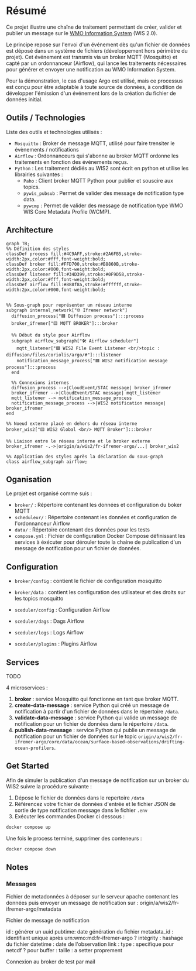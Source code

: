 # Résumé

Ce projet illustre une chaîne de traitement permettant de créer, valider et publier un message sur le [WMO Information System](https://community.wmo.int/en/activity-areas/wis/wis2-implementation) (WIS 2.0).

Le principe repose sur l'envoi d'un événement dès qu'un fichier de données est déposé dans un système de fichiers (développement hors périmètre du projet). Cet événement est transmis via un broker MQTT (Mosquitto) et capté par un ordonnanceur (Airflow), qui lance les traitements nécessaires pour générer et envoyer une notification au WMO Information System.

Pour la démonstration, le cas d'usage Argo est utilisé, mais ce processus est conçu pour être adaptable à toute source de données, à condition de développer l'émission d'un événement lors de la création du fichier de données initial.

## Outils / Technologies

Liste des outils et technologies utilisés :

- `Mosquitto` : Broker de message MQTT, utilisé pour faire trensiter le évènements / notifications
- `Airflow` : Ordonnanceurs qui s'abonne au broker MQTT ordonne les traitements en fonction des évènements reçus.
- `Python` : Les traitement dédiés au WIS2 sont écrit en python et utilise les librairies suivantes :
  - `Paho` : Client broker MQTT Python pour publier et souscire aux topics.
  - `pywis_pubsub` : Permet de valider des message de notification type data.
  - `pywcmp` : Permet de valider des message de notification type WMO WIS Core Metadata Profile (WCMP).

## Architecture

```mermaid
graph TB;
%% Définition des styles
classDef process fill:#4C9AFF,stroke:#2A6FB5,stroke-width:2px,color:#fff,font-weight:bold;
classDef broker fill:#FFD700,stroke:#B8860B,stroke-width:2px,color:#000,font-weight:bold;
classDef listener fill:#34D399,stroke:#0F9D58,stroke-width:2px,color:#fff,font-weight:bold;
classDef airflow fill:#888f8a,stroke:#ffffff,stroke-width:2px,color:#000,font-weight:bold;


%% Sous-graph pour représenter un réseau interne
subgraph internal_network["🌐 Ifremer network"]
  diffusion_process["🟦 Diffusion process"]:::process
  broker_ifremer["🟨 MQTT BROKER"]:::broker

  %% Début du style pour Airflow
  subgraph airflow_subgraph["🛠️ Airflow scheduler"]
    mqtt_listener["🟩 WIS2 File Event Listener <br/>topic : diffusion/files/coriolis/argo/#"]:::listener
    notification_message_process["🟦 WIS2 notification message process"]:::process
  end
  
  %% Connexions internes
  diffusion_process -->|CloudEvent/STAC message| broker_ifremer
  broker_ifremer -->|CloudEvent/STAC message| mqtt_listener
  mqtt_listener --> notification_message_process
  notification_message_process -->|WIS2 notification message| broker_ifremer
end

%% Noeud externe placé en dehors du réseau interne
broker_wis2["🟨 WIS2 Global <br/> MQTT Broker"]:::broker

%% Liaison entre le réseau interne et le broker externe
broker_ifremer -.->|origin/a/wis2/fr-ifremer-argo/...| broker_wis2

%% Application des styles après la déclaration du sous-graph
class airflow_subgraph airflow;

```

## Oganisation

Le projet est organisé comme suis :

- `broker/` : Répertoire contenant les données et configuration du boker MQTT
- `scheduleur/` : Répertoire contenant les données et configuration de l'ordonnanceur Airflow
- `data/` : Répertoire contenant des données pour les tests
- `compose.yml` : Fichier de configuration Docker Compose définissant les services à éxécuter pour dérouler toute la chaine de publication d'un message de notification pour un fichier de données.

## Configuration

- `broker/config` : contient le fichier de configuration mosquitto
- `broker/data` : contient les configuration des utilisateur et des droits sur les topics mosquitto

- `sceduler/config` : Configuration Airflow
- `sceduler/dags` : Dags Airflow
- `sceduler/logs` : Logs Airflow
- `sceduler/plugins` : Plugins Airflow

## Services

TODO

4 microservices :

1. **broker** : service Mosquitto qui fonctionne en tant que broker MQTT.
2. **create-data-message** : service Python qui créé un message de notification à partir d'un fichier de données dans le répertoire `/data`.
3. **validate-data-message** : service Python qui valide un message de notification pour un fichier de données dans le répertoire `/data`.
4. **publish-data-message** : service Python qui publie un message de notification pour un fichier de données sur le topic `origin/a/wis2/fr-ifremer-argo/core/data/ocean/surface-based-observations/drifting-ocean-profilers`.

<!-- ## Metadata

Le projet démarre 5 services :

1. **broker** : service Mosquitto qui fonctionne en tant que broker MQTT.
2. **validate-metadata** : service Python qui valide fichier JSON de type **Core Metadata Profile** dans le répertoire `/data`.
3. **create-metadata-message** : service Python qui valide fichier JSON de type **Core Metadata Profile** dans le répertoire `/data`.
4. **validate-metadata-message** : service Python qui valide un message de notification à envoyer pour le fichier de métadonnées.
5. **publish-metadata** : service Python qui publie un message de notification pour les fichier de métadonnées sur le topic `origin/a/wis2/fr-ifremer-argo/metadata` après validation. -->

## Get Started

Afin de simuler la publication d'un message de notification sur un broker du WIS2 suivre la procédure suivante :

1. Dépose le fichier de données dans le repertoire `/data`
2. Référencez votre fichier de données d'entrée et le fichier JSON de sortie de type notification message dans le fichier `.env`
3. Exécuter les commandes Docker ci dessous :

```bash
docker compose up
```

Une fois le process terminé, supprimer des conteneurs :

```bash
docker compose down
```

## Notes

### Messages

Fichier de metadonnées à déposer sur le serveur apache contenant les données puis envoyer un message de notification sur : origin/a/wis2/fr-ifremer-argo/metadata

Fichier de message de notification

id : générer un uuid
pubtime: date génération du fichier
metadata_id : identifiant unique après urn:wmo:md:fr-ifremer-argo ?
intégrity : hashage du fichier
datetime : date de l'observation
link :
 type : specifique pour netcdf ? pour buffer :
 taille : a setter proprement

Connexion au broker de test par mail
